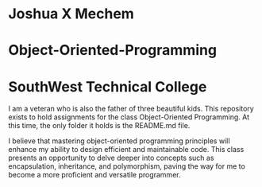 # Joshua X Mechem  
# Object-Oriented-Programming
# SouthWest Technical College  
I am a veteran who is also the father of three beautiful kids.
This repository exists to hold assignments for the class Object-Oriented Programming. At this time, the only folder it holds is the README.md file.  

I believe that mastering object-oriented programming principles will enhance my ability to design efficient and maintainable code. This class presents an opportunity to delve deeper into concepts such as encapsulation, inheritance, and polymorphism, paving the way for me to become a more proficient and versatile programmer.
